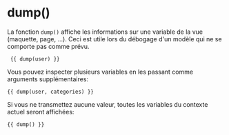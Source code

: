 # dump()

La fonction `dump()` affiche les informations sur une variable de la vue (maquette, page, ...). Ceci est utile lors du débogage d'un modèle qui ne se comporte pas comme prévu.

     {{ dump(user) }}

Vous pouvez inspecter plusieurs variables en les passant comme arguments supplémentaires:

    {{ dump(user, categories) }}

Si vous ne transmettez aucune valeur, toutes les variables du contexte actuel seront affichées:

    {{ dump() }}
